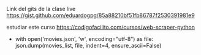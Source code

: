 


Link del gits de la clase live
https://gist.github.com/eduardogpg/85a88210bf51fb86787f2530391981e9

estudiar este curso
https://codigofacilito.com/cursos/web-scraper-python


- with open('movies.json', 'w', encoding="utf-8") as file:
      json.dump(movies_list, file, indent=4, ensure_ascii=False)
    
